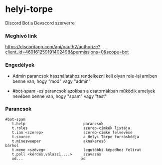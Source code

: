 # helyi-torpe
Discord Bot a Devscord szerverre

### Meghívó link

https://discordapp.com/api/oauth2/authorize?client_id=460161259191402498&permissions=0&scope=bot

### Engedélyek

* Admin parancsok használatához rendelkezni kell olyan role-lal amiben benne van, hogy "mod" vagy "admin"

* \#bot-spam -es parancsok azokban a csatornákban működik amelyek nevében benne van, hogy "spam" vagy "test"


### Parancsok

```
#bot-spam
   t.help                          parancsok
   t.roles                         szerep-címkék listája
   t.iam <szerep>                  szerep-címke felvevése
   t.source                        a Helyi Törpe forráskódja
   t.minesweeper                   aknakereső
bárhol
   t.meme <szöveg>                 legutóbbi képedhez felirat
   t.poll <kérdés,válasz1,...>     szavazás
   xd...                          xd
```
